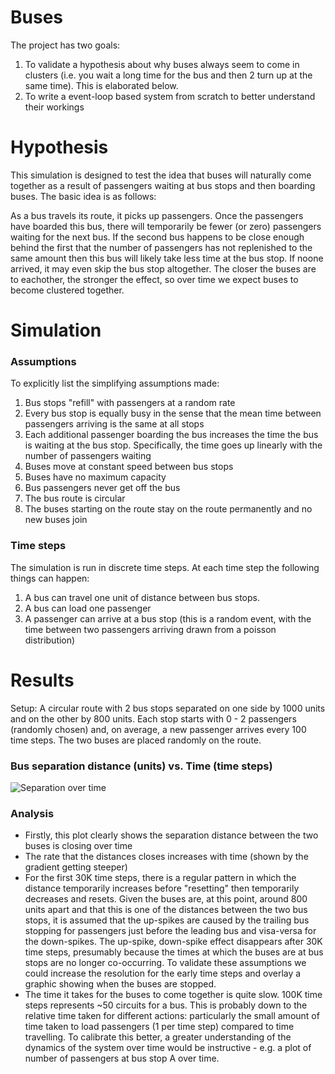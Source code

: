 # Buses

The project has two goals:
1. To validate a hypothesis about why buses always seem to come in clusters (i.e. you wait a long time for the bus and then 2 turn up at the same time). This is elaborated below.
2. To write a event-loop based system from scratch to better understand their workings

# Hypothesis

This simulation is designed to test the idea that buses will naturally come together as a result of passengers waiting at bus stops and then boarding buses. The basic idea is as follows:

As a bus travels its route, it picks up passengers. Once the passengers have boarded this bus, there will temporarily be fewer (or zero) passengers waiting for the next bus. If the second bus happens to be close enough behind the first that the number of passengers has not replenished to the same amount then this bus will likely take less time at the bus stop. If noone arrived, it may even skip the bus stop altogether. The closer the buses are to eachother, the stronger the effect, so over time we expect buses to become clustered together.

# Simulation

### Assumptions
To explicitly list the simplifying assumptions made:

1. Bus stops "refill" with passengers at a random rate
1. Every bus stop is equally busy in the sense that the mean time between passengers arriving is the same at all stops
1. Each additional passenger boarding the bus increases the time the bus is waiting at the bus stop. Specifically, the time goes up linearly with the number of passengers waiting
1. Buses move at constant speed between bus stops
1. Buses have no maximum capacity
1. Bus passengers never get off the bus
1. The bus route is circular
1. The buses starting on the route stay on the route permanently and no new buses join

### Time steps
The simulation is run in discrete time steps. At each time step the following things can happen:
1. A bus can travel one unit of distance between bus stops.
2. A bus can load one passenger
3. A passenger can arrive at a bus stop (this is a random event, with the time between two passengers arriving drawn from a poisson distribution)

# Results
Setup: A circular route with 2 bus stops separated on one side by 1000 units and on the other by 800 units. Each stop starts with 0 - 2 passengers (randomly chosen) and, on average, a new passenger arrives every 100 time steps. The two buses are placed randomly on the route.

### Bus separation distance (units) vs. Time (time steps)
![Separation over time](https://user-images.githubusercontent.com/5969393/30070633-fa08f3b4-925b-11e7-8843-387cadc87c57.png)

### Analysis
- Firstly, this plot clearly shows the separation distance between the two buses is closing over time
- The rate that the distances closes increases with time (shown by the gradient getting steeper)
- For the first 30K time steps, there is a regular pattern in which the distance temporarily increases before "resetting" then temporarily decreases and resets. Given the buses are, at this point, around 800 units apart and that this is one of the distances between the two bus stops, it is assumed that the up-spikes are caused by the trailing bus stopping for passengers just before the leading bus and visa-versa for the down-spikes. The up-spike, down-spike effect disappears after 30K time steps, presumably because the times at which the buses are at bus stops are no longer co-occurring. To validate these assumptions we could increase the resolution for the early time steps and overlay a graphic showing when the buses are stopped.
- The time it takes for the buses to come together is quite slow. 100K time steps represents ~50 circuits for a bus. This is probably down to the relative time taken for different actions: particularly the small amount of time taken to load passengers (1 per time step) compared to time travelling. To calibrate this better, a greater understanding of the dynamics of the system over time would be instructive - e.g. a plot of number of passengers at bus stop A over time.
